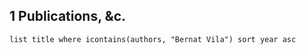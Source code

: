 
## 1 Publications, &c.
```dataview
list title where icontains(authors, "Bernat Vila") sort year asc
```